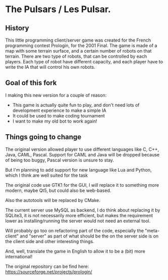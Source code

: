 The Pulsars / Les Pulsar.
=========================

History
-------

This little programming client/server game was created for the French programming contest Prologin, for the 2001 Final.
The game is made of a map with some terrain surface, and a certain number of robots on that terrain. There are two type
of robots, that can be controlled by each players. Each type of robot have different capacity, and each player have to
write the IA that will control his own robots.


Goal of this fork
-----------------

I making this new version for a couple of reason:
 - This game is actually quite fun to play, and don't need lots of development experience to make a simple IA
 - It could be used to make coding tournament
 - I want to make my old bot to work again!


Things going to change
----------------------

The original version allowed player to use different languages like C, C++, Java, CAML, Pascal. Support for CAML and 
Java will be dropped because of being too buggy, Pascal version is unsure to stay.

But I'm planning to add support for new language like Lua and Python, which I think are well suited for the task

The original code use GTK1 for the GUI, I will replace it to something more modern, maybe Qt5, but could also be 
web-based.

Also the autotools will be replaced by CMake.

The current server use MySQL as backend, I do think about replacing it by SQLite3, it is not necessarily more efficient,
but makes the requirement lower as installing/running the server would not need an external tool.

Will probably go too on refactoring part of the code, especially the "meta-client" and "server" as part of what should
be the on the server side is on the client side and other interesting things.

And, well, translate the game in English to allow it to be a (bit) more international!



The original repository can be find here: https://sourceforge.net/projects/prologin/ 